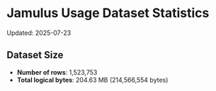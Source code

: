 # Jamulus Usage Dataset Statistics

Updated: 2025-07-23

## Dataset Size
- **Number of rows**: 1,523,753
- **Total logical bytes**: 204.63 MB (214,566,554 bytes)
